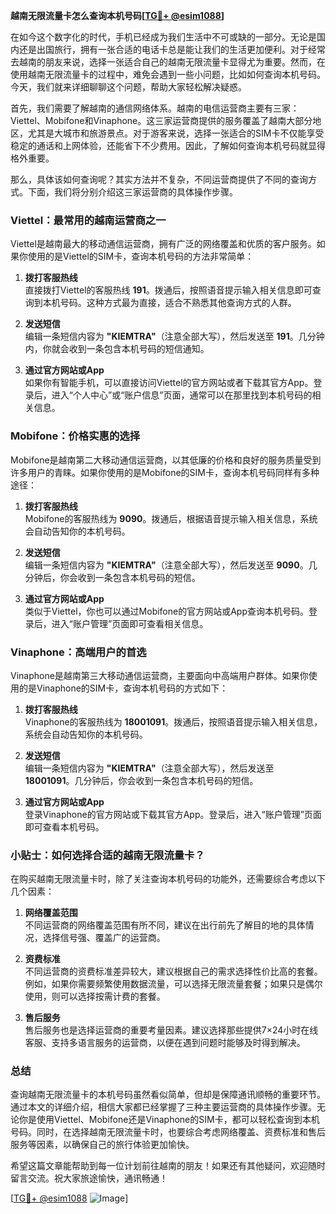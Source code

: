 **越南无限流量卡怎么查询本机号码[[TG💪+ @esim1088](https://t.me/s/esim1088)]**

在如今这个数字化的时代，手机已经成为我们生活中不可或缺的一部分。无论是国内还是出国旅行，拥有一张合适的电话卡总是能让我们的生活更加便利。对于经常去越南的朋友来说，选择一张适合自己的越南无限流量卡显得尤为重要。然而，在使用越南无限流量卡的过程中，难免会遇到一些小问题，比如如何查询本机号码。今天，我们就来详细聊聊这个问题，帮助大家轻松解决疑惑。

首先，我们需要了解越南的通信网络体系。越南的电信运营商主要有三家：Viettel、Mobifone和Vinaphone。这三家运营商提供的服务覆盖了越南大部分地区，尤其是大城市和旅游景点。对于游客来说，选择一张适合的SIM卡不仅能享受稳定的通话和上网体验，还能省下不少费用。因此，了解如何查询本机号码就显得格外重要。

那么，具体该如何查询呢？其实方法并不复杂，不同运营商提供了不同的查询方式。下面，我们将分别介绍这三家运营商的具体操作步骤。

### Viettel：最常用的越南运营商之一

Viettel是越南最大的移动通信运营商，拥有广泛的网络覆盖和优质的客户服务。如果你使用的是Viettel的SIM卡，查询本机号码的方法非常简单：

1. **拨打客服热线**  
   直接拨打Viettel的客服热线 **191**。拨通后，按照语音提示输入相关信息即可查询到本机号码。这种方式最为直接，适合不熟悉其他查询方式的人群。

2. **发送短信**  
   编辑一条短信内容为 **"KIEMTRA"**（注意全部大写），然后发送至 **191**。几分钟内，你就会收到一条包含本机号码的短信通知。

3. **通过官方网站或App**  
   如果你有智能手机，可以直接访问Viettel的官方网站或者下载其官方App。登录后，进入“个人中心”或“账户信息”页面，通常可以在那里找到本机号码的相关信息。

### Mobifone：价格实惠的选择

Mobifone是越南第二大移动通信运营商，以其低廉的价格和良好的服务质量受到许多用户的青睐。如果你使用的是Mobifone的SIM卡，查询本机号码同样有多种途径：

1. **拨打客服热线**  
   Mobifone的客服热线为 **9090**。拨通后，根据语音提示输入相关信息，系统会自动告知你的本机号码。

2. **发送短信**  
   编辑一条短信内容为 **"KIEMTRA"**（注意全部大写），然后发送至 **9090**。几分钟后，你会收到一条包含本机号码的短信。

3. **通过官方网站或App**  
   类似于Viettel，你也可以通过Mobifone的官方网站或App查询本机号码。登录后，进入“账户管理”页面即可查看相关信息。

### Vinaphone：高端用户的首选

Vinaphone是越南第三大移动通信运营商，主要面向中高端用户群体。如果你使用的是Vinaphone的SIM卡，查询本机号码的方式如下：

1. **拨打客服热线**  
   Vinaphone的客服热线为 **18001091**。拨通后，按照语音提示输入相关信息，系统会自动告知你的本机号码。

2. **发送短信**  
   编辑一条短信内容为 **"KIEMTRA"**（注意全部大写），然后发送至 **18001091**。几分钟后，你会收到一条包含本机号码的短信。

3. **通过官方网站或App**  
   登录Vinaphone的官方网站或下载其官方App。登录后，进入“账户管理”页面即可查看本机号码。

### 小贴士：如何选择合适的越南无限流量卡？

在购买越南无限流量卡时，除了关注查询本机号码的功能外，还需要综合考虑以下几个因素：

1. **网络覆盖范围**  
   不同运营商的网络覆盖范围有所不同，建议在出行前先了解目的地的具体情况，选择信号强、覆盖广的运营商。

2. **资费标准**  
   不同运营商的资费标准差异较大，建议根据自己的需求选择性价比高的套餐。例如，如果你需要频繁使用数据流量，可以选择无限流量套餐；如果只是偶尔使用，则可以选择按需计费的套餐。

3. **售后服务**  
   售后服务也是选择运营商的重要考量因素。建议选择那些提供7×24小时在线客服、支持多语言服务的运营商，以便在遇到问题时能够及时得到解决。

### 总结

查询越南无限流量卡的本机号码虽然看似简单，但却是保障通讯顺畅的重要环节。通过本文的详细介绍，相信大家都已经掌握了三种主要运营商的具体操作步骤。无论你是使用Viettel、Mobifone还是Vinaphone的SIM卡，都可以轻松查询到本机号码。同时，在选择越南无限流量卡时，也要综合考虑网络覆盖、资费标准和售后服务等因素，以确保自己的旅行体验更加愉快。

希望这篇文章能帮助到每一位计划前往越南的朋友！如果还有其他疑问，欢迎随时留言交流。祝大家旅途愉快，通讯畅通！

[[TG💪+ @esim1088](https://t.me/s/esim1088) ![Image](https://i.postimg.cc/4NQfJmqS/Snipaste-2025-05-13-00-14-12.png)]
